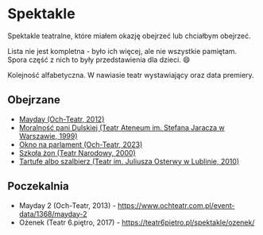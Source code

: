 # Spektakle

Spektakle teatralne, które miałem okazję obejrzeć lub chciałbym obejrzeć.

Lista nie jest kompletna - było ich więcej, ale nie wszystkie pamiętam. Spora część z nich to były przedstawienia dla dzieci. 😄

Kolejność alfabetyczna. W nawiasie teatr wystawiający oraz data premiery.

## Obejrzane

- [Mayday (Och-Teatr, 2012)](./mayday-och-teatr-2012.md)
- [Moralność pani Dulskiej (Teatr Ateneum im. Stefana Jaracza w Warszawie, 1999)](./moralnosc-pani-dulskiej-ateneum-1999.md)
- [Okno na parlament (Och-Teatr, 2023)](./okno-na-parlament-och-teatr-2023.md)
- [Szkoła żon (Teatr Narodowy, 2000)](./szkola-zon-narodowy-2000.md)
- [Tartufe albo szalbierz (Teatr im. Juliusza Osterwy w Lublinie, 2010)](./tartufe-albo-szalbierz-osterwy-2010.md)

## Poczekalnia

- Mayday 2 (Och-Teatr, 2013) - https://www.ochteatr.com.pl/event-data/1368/mayday-2
- Ożenek (Teatr 6.piętro, 2017) - https://teatr6pietro.pl/spektakle/ozenek/
